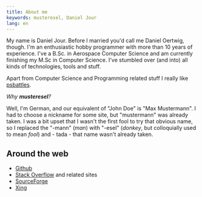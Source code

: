 ```yaml
---
title: About me
keywords: musteresel, Daniel Jour
lang: en
---
```


My name is Daniel Jour.  Before I married you'd call me Daniel
Oertwig, though.  I'm an enthusiastic hobby programmer with more than
10 years of experience.  I've a B.Sc. in Aerospace Computer Science
and am currently finishing my M.Sc in Computer Science.  I've stumbled
over (and into) all kinds of technologies, tools and stuff.

Apart from Computer Science and Programming related stuff I really
like [psbattles](https://www.reddit.com/r/photoshopbattles/).

*Why **musteresel**?*

Well, I'm German, and our equivalent of "John Doe" is "Max
Mustermann".  I had to choose a nickname for some site, but
"mustermann" was already taken.  I was a bit upset that I wasn't the
first fool to try that obvious name, so I replaced the "-mann" (*man*)
with "-esel" (*donkey*, but colloquially used to mean *fool*) and -
tada - that name wasn't already taken.


## Around the web

 - [Github](https://github.com/musteresel)
 -
   [Stack Overflow][SO] and related sites
 - [SourceForge](https://sourceforge.net/u/musteresel/profile)
 - [Xing](https://www.xing.com/profile/Daniel_Jour)

[SO]: https://stackoverflow.com/users/1116364/daniel-jour

